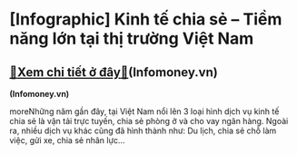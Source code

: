 [Infographic] Kinh tế chia sẻ – Tiềm năng lớn tại thị trường Việt Nam
=====================================================================

[:gift:Xem chi tiết ở đây:gift:](https://hddtvn.com/infographic-kinh-te-chia-se-tiem-nang-lon-tai-thi-truong-viet-nam/)(Infomoney.vn)
--------------













 








**(Infomoney.vn)**



moreNhững năm gần đây, tại Việt Nam nổi lên 3 loại hình dịch vụ kinh tế chia sẻ là vận tải trực tuyến, chia sẻ phòng ở và cho vay ngân hàng. Ngoài ra, nhiều dịch vụ khác cũng đã hình thành như: Du lịch, chia sẻ chỗ làm việc, gửi xe, chia sẻ nhân lực…

